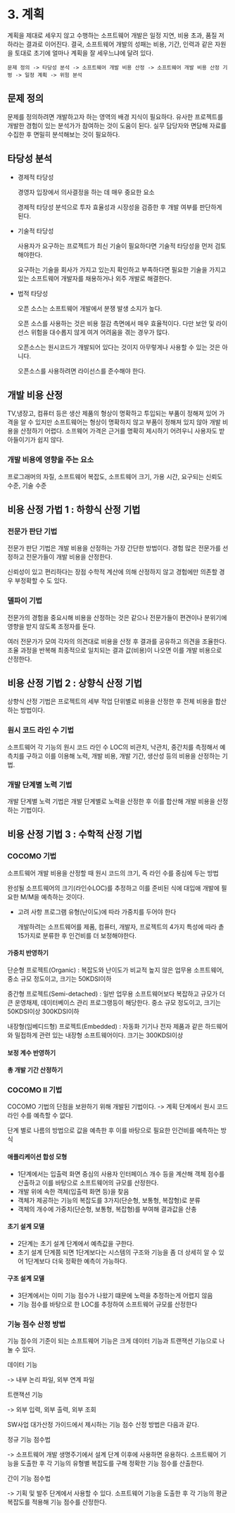 # 3. 계획

계획을 제대로 세우지 않고 수행하는 소프트웨어 개발은 일정 지연, 비용 초과, 품질 저하라는 결과로 이어진다.
결국, 소프트웨어 개발의 성패는 비용, 기간, 인력과 같은 자원을 토대로 초기에 얼마나 계획을 잘 세우느냐에 달려 있다.

```
문제 정의 -> 타당성 분석 -> 소프트웨어 개발 비용 산정 -> 소프트웨어 개발 비용 산정 기벙 -> 일정 계획 -> 위험 분석
```

## 문제 정의

문제를 정의하려면 개발하고자 하는 영역의 배경 지식이 필요하다. 유사한 프로젝트를 개발한 경험이 있는 분석가가 참여하는 것이 도움이 된다.
실무 담당자와 면담해 자료를 수집한 후 면밀히 분석해보는 것이 필요하다.

## 타당성 분석

* 경제적 타당성 

    경영자 입장에서 의사결정을 하는 데 매우 중요한 요소
    
    경제적 타당성 분석으로 투자 효율성과 시장성을 검증한 후 개발 여부를 판단하게 된다.

* 기술적 타당성
    
    사용자가 요구하는 프로젝트가 최신 기술이 필요하다면 기술적 타당성을 먼저 검토해야한다.

    요구하는 기술을 회사가 가지고 있는지 확인하고 부족하다면 필요한 기술을 가지고 있는 소프트웨어 개발자를 채용하거나 외주 개발로 해결한다.

* 법적 타당성

    오픈 소스는 소프트웨어 개발에서 분쟁 발생 소지가 높다.

    오픈 소스를 사용하는 것은 비용 절감 측면에서 매우 효율적이다. 다만 보안 및 라이선스 위험을 대수롭지 않게 여겨 어려움을 겪는 경우가 많다.

    오픈소스는 원시코드가 개발되어 있다는 것이지 아무렇게나 사용할 수 있는 것은 아니다.

    오픈소스를 사용하려면 라이선스를 준수해야 한다.

## 개발 비용 산정

TV,냉장고, 컴퓨터 등은 생산 제품의 형상이 명확하고 투입되는 부품이 정해져 있어 가격을 알 수 있지만  소프트웨어는 형상이 명확하지 않고 부품이 정해져 있지 않아 개발 비용을 산정하기 어렵다.
소프웨어 가격은 근거를 명확히 제시하기 어려우니 사용자도 받아들이기가 쉽지 않다.

### 개발 비용에 영향을 주는 요소
프로그래머의 자질, 소프트웨어 복잡도, 소프트웨어 크기, 가용 시간, 요구되는 신뢰도 수준, 기술 수준

## 비용 산정 가법 1 : 하향식 산정 기법

### 전문가 판단 기법

전문가 판단 기법은 개발 비용을 산정하는 가장 간단한 방법이다. 경험 많은 전문가를 선정하고 전문가들이 개발 비용을 산정한다.

신뢰성이 있고 편리하다는 장점
수학적 계산에 의해 산정하지 않고 경험에만 의존할 경우 부정확할 수 도 있다.

### 델파이 기법

전문가의 경험을 중요시해 비용을 산정하는 것은 같으나 전문가들이 편견이나 분위기에 영향을 받지 않도록 조정자를 둔다.

여러 전문가가 모여 각자의 의견대로 비용을 산정 후 결과를 공유하고 의견을 조율한다. 조율 과정을 반복해 최종적으로 일치되는 결과 값(비용)이 나오면 이를 개발 비용으로 산정한다.


## 비용 산정 기법 2 : 상향식 산정 기법

상향식 산정 기법은 프로젝트의 세부 작업 단위별로 비용을 산정한 후 전체 비용을 합산하는 방법이다.

### 원시 코드 라인 수 기법

소프트웨어 각 기능의 원시 코드 라인 수 LOC의 비관치, 낙관치, 중간치를 측정해서 예측치를 구하고 이를 이용해 노력, 개발 비용, 개발 기간, 생산성 등의 비용을 산정하는 기법.

### 개발 단계별 노력 기법

개발 단계별 노력 기법은 개발 단계별로 노력을 산정한 후 이를 합산해 개발 비용을 산정하는 기법이다.

## 비용 산정 기법 3 : 수학적 산정 기법

### COCOMO 기법

소프트웨어 개발 비용을 산정할 때 원시 코드의 크기, 즉 라인 수를 중심에 두는 방법

완성될 소프트웨어의 크기(라인수LOC)를 추정하고 이를 준비된 식에 대입애 개발에 필요한 M/M을 예측하는 것이다.

* 고려 사항
    프로그램 유형(난이도)에 따라 가중치를 두어야 한다
    
    개발하려는 소프트웨어를 제품, 컴퓨터, 개발자, 프로젝트의 4가지 특성에 따라 촏 15가지로 분류한 후 인건비를 더 보정해야한다.

#### 가중치 반영하기

단순형 프로젝트(Organic) : 복잡도와 난이도가 비교적 높지 않은 업무용 소프트웨어, 중소 규모 정도이고, 크기는 50KDSI이하

중간형 프로젝트(Semi-detached) : 일반 업무용 소프트웨어보다 복잡하고 규모가 더 큰 운영채제, 데이터베이스 관리 프로그랭등이 해당한다. 중소 규모 정도이고, 크기는 50KDSI이상 300KDSI이하

내장형(임베디드형) 프로젝트(Embedded) : 자동화 기기나 전자 제품과 같은 하드웨어와 밀접하게 관련 있는 내장형 소프트웨어이다. 크기는 300KDSI이상

#### 보정 계수 반영하기

#### 총 개발 기간 산정하기

### COCOMO II 기법

COCOMO 기법의 단점을 보완하기 위해 개발된 기법이다.
-> 계획 단계에서 원시 코드 라인 수를 예측할 수 없다.

단계 별로 나름의 방법으로 값을 예측한 후 이를 바탕으로 필요한 인건비를 예측하는 방식

#### 애플리케이션 합성 모형
* 1단계에서는 입출력 화면 중심의 사용자 인터페이스 개수 등을 계산해 객체 점수를 산출하고 이를 바탕으로 소프트웨어의 규모를 산정한다.
* 개발 위에 속한 객체(입출력 화면 등)을 찾음
* 객체가 제공하는 기능의 복잡도를 3가지(단순형, 보통형, 복잡형)로 분류
* 객체의 개수에 가중치(단순형, 보통형, 복잡형)를 부여해 결과값을 산충

#### 초기 설계 모델
* 2단계는 초기 설계 단계에서 예측값을 구한다.
* 초기 설계 단계쯤 되면 1단계보다는 시스템의 구조와 기능을 좀 더 상세히 알 수 있어 1단계보다 더욱 정확한 예측이 가능하다.

#### 구조 설계 모델
* 3단계에서는 이미 기능 점수가 나왔기 떄문에 노력을 추정하는게 어렵지 않음
* 기능 점수를 바탕으로 한 LOC를 추정하여 소프트웨어 규모를 산정한다

### 기능 점수 산정 방법


기능 점수의 기준이 되는 소프트웨어 기능은 크게 데이터 기능과 트랜잭션 기능으로 나눌 수 있다.

데이터 기능

-> 내부 논리 파일, 외부 연계 파일

트랜잭션 기능

-> 외부 입력, 외부 출력, 외부 조회

SW사업 대가산정 가이드에서 제시하는 기능 점수 산정 방법은 다음과 같다.

정규 기능 점수법

-> 소프트웨어 개발 생명주기에서 설계 단계 이후에 사용하면 유용하다. 소프트웨어 기능을 도출한 후 각 기능의 유형별 복잡도를 구해 정확한 기능 점수를 산출한다.

간이 기능 점수법

-> 기획 및 발주 단계에서 사용할 수 있다. 소프트웨어 기능을 도출한 후 각 기능의 평균 복잡도를 적용해 기능 점수를 산정한다.